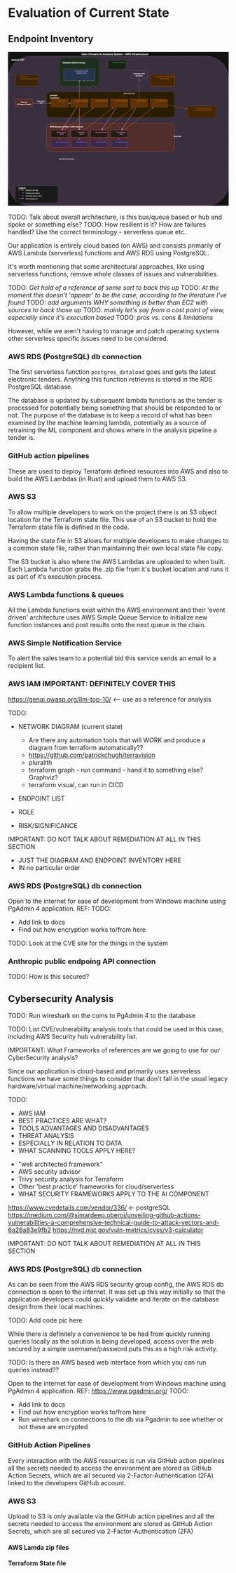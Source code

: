 # Evaluation of Current State <!-- 1000 words -->

## Endpoint Inventory

![Initial Application Diagram](./images/unfinished.drawio.png)

TODO: Talk about overall architecture, is this bus/queue based or hub and spoke or something else?
TODO: How resilient is it? How are failures handled? Use the correct terminology - serverless queue etc.

Our application is entirely cloud based (on AWS) and consists primarily of AWS Lambda (serverless) functions and AWS RDS using PostgreSQL. 

It's worth mentioning that some architectural approaches, like using serverless functions, remove whole classes of issues and vulnerabilities. 

TODO: _Get hold of a reference of some sort to back this up_ 
TODO: _At the moment this doesn't 'appear' to be the case, according to the literature I've found_
TODO: _add arguments WHY something is better than EC2 with sources to back those up_
TODO: _mainly let's say from a cost point of view, especially since it's execution based_
TODO: _pros vs. cons & limitations_

However, while we aren't having to manage and patch operating systems other serverless specific issues need to be considered.

### AWS RDS (PostgreSQL) db connection
The first serverless function `postgres_dataload` goes and gets the latest electronic tenders. Anything this function retrieves is stored in the RDS PostgreSQL database. 

The database is updated by subsequent lambda functions as the tender is processed for potentially being something that should be responded to or not. The purpose of the database is to keep a record of what has been examined by the machine learning lambda, potentially as a source of retraining the ML component and shows where in the analysis pipeline a tender is.

### GitHub action pipelines
These are used to deploy Terraform defined resources into AWS and also to build the AWS Lambdas (in Rust) and upload them to AWS S3.

### AWS S3
To allow multiple developers to work on the project there is an S3 object location for the Terraform state file. This use of an S3 bucket to hold the Terraform state file is defined in the code.

Having the state file in S3 allows for multiple developers to make changes to a common state file, rather than maintaining their own local state file copy. 

The S3 bucket is also where the AWS Lambdas are uploaded to when built. Each Lambda function grabs the .zip file from it's bucket location and runs it as part of it's execution process.

### AWS Lambda functions & queues
All the Lambda functions exist within the AWS environment and their 'event driven' architecture uses AWS Simple Queue Service to initialize new function instances and post results onto the next queue in the chain.

### AWS Simple Notification Service
To alert the sales team to a potential bid this service sends an email to a recipient list.

<!-- 
TODO: need a data flow diagram here to illustrate primarily how data flows through the application
-->

<!-- 
#### Postgres-dataload
This is the function that kicks off the whole process of deciding which tenders to actually bid on. It's triggered on a schedule so at 09:00 it goes and get's the tender info and puts what's there on an SQS queue as well as updating the Post

#### pdf processor
If there's a tender containing a pdf it'll pick that tenders pdf url off the SQS queue, read the text from the PDF and update the database with the PDF content. This allows the PDF content to be supplied to the ML layer or later to the AI lambda for further analysis. 

#### ml processor
Tenders without PDF content go straight onto the ai_summary queue becase the ML setup hasn't got enough context to accurately predict wheter to bid on something or not. If there is a PDF then the ML processor will return a score  

#### ai summary
Takes items off the ai_summary queue and sends their content to a Claude Endpoint using an acount Key that's been generated by a developer and added to the project's GitHub secrets account

#### sns
-->

### AWS IAM IMPORTANT: DEFINITELY COVER THIS

https://genai.owasp.org/llm-top-10/ <-- use as a reference for analysis


TODO: 
- NETWORK DIAGRAM (current state)
  - Are there any automation tools that will WORK and produce a diagram from terraform automatically??
  - https://github.com/patrickchugh/terravision
  - pluralith
  - terraform graph - run command - hand it to something else? Graphviz?
  - terraform visual, can run in CICD

- ENDPOINT LIST
 - ROLE
 - RISK/SIGNIFICANCE


IMPORTANT: DO NOT TALK ABOUT REMEDIATION AT ALL IN THIS SECTION
 - JUST THE DIAGRAM AND ENDPOINT INVENTORY HERE
 - IN no particular order

### AWS RDS (PostgreSQL) db connection
Open to the internet for ease of development from Windows machine using PgAdmin 4 application. REF: 
TODO: 
 - Add link to docs
 - Find out how encryption works to/from here

TODO: Look at the CVE site for the things in the system

### Anthropic public endpoing API connection
TODO: How is this secured?


<!-- 
 * draw IO for network diagram
 * look at OWASP AI/LLM stuff
 * explain topology i.e. ALL CLOUD or STAR or something else
 * what are the key concepts on the diagram
 * argue for why improvements made, justify decisions
 * diagram for after, for example
 * support the WHY with industry best practice
  * GDPR is that's relevant
  * CVE's severity etc.

MILESTONE 3 - score the likelyhood of a breach vs. a framework. 
-->

<!--
* Create an Inventory of accessible network endpointscategorized by role, operating system and significance, using advanced scanning tools

* Create a basic network diagram that can include components like routers, switches, servers and workstations
-->

## Cybersecurity Analysis

TODO: Run wireshark on the coms to PgAdmin 4 to the database

TODO: List CVE/vulnerability analysis tools that could be used in this case, including AWS Security hub vulnerability list.

IMPORTANT: What Frameworks of references are we going to use for our CyberSecurity analysis?

Since our application is cloud-based and primarily uses serverless functions we have some things to consider that don't fall in the usual legacy hardware/virtual machine/networking approach.

TODO: 
- AWS IAM
 - BEST PRACTICES ARE WHAT?
- TOOLS ADVANTAGES AND DISADVANTAGES
- THREAT ANALYSIS 
 - ESPECIALLY IN RELATION TO DATA
 - WHAT SCANNING TOOLS APPLY HERE?

* "well architected framework"
* AWS security advisor
* Trivy security analysis for Terraform
* Other 'best practice' frameworks for cloud/serverless
* WHAT SECURITY FRAMEWORKS APPLY TO THE AI COMPONENT

https://www.cvedetails.com/vendor/336/ <- postgreSQL
https://medium.com/@simardeep.oberoi/unveiling-github-actions-vulnerabilities-a-comprehensive-technical-guide-to-attack-vectors-and-6a26a83e9fb2
https://nvd.nist.gov/vuln-metrics/cvss/v3-calculator

IMPORTANT: DO NOT TALK ABOUT REMEDIATION AT ALL IN THIS SECTION

### AWS RDS (PostgreSQL) db connection
As can be seen from the AWS RDS security group config, the AWS RDS db connection is open to the internet. It was set up this way initially so that the application developers could quickly validate and iterate on the database design from their local machines.

TODO: Add code pic here

While there is definitely a convenience to be had from quickly running queries locally as the solution is being developed, access over the web secured by a simple username/password puts this as a high risk activity. 

TODO: Is there an AWS based web interface from which you can run queries instead??

Open to the internet for ease of development from Windows machine using PgAdmin 4 application. REF: https://www.pgadmin.org/
TODO: 
 - Add link to docs
 - Find out how encryption works to/from here
 - Run wireshark on connections to the db via Pgadmin to see whether or not these are encrypted

### GitHub Action Pipelines
Every interaction with the AWS resources is run via GitHub action pipelines all the secrets needed to access the environment are stored as GitHub Action Secrets, which are all secured via 2-Factor-Authentication (2FA) linked to the developers GitHub account.

### AWS S3
Upload to S3 is only available via the GitHub action pipelines and all the secrets needed to access the environment are stored as GitHub Action Secrets, which are all secured via 2-Factor-Authentication (2FA) 

#### AWS Lamda zip files
#### Terraform State file


<!-- 
- clear text/issues
-->

<!-- 
* Provide an overview of existing accessible and relevant protection mechanisms such as anti-virus, anti-malware and EDR systems, encryption and access controls

* Analyse the efficiency of these tools, highlight their advantages and disadvantages

* Analyse the effectiveness of protections and IDS/IPS systmes such as firewalls, VPNs, and endpoint protection software.

* Identify areas needing improvement, focusing on deficiencies that could expose endpoints to threats.

* My project is endpoint and data protection, out of the examples

-->

<!-- MARKING RUBRIC

CONDUCTS COMPREHENSIVE RESEARCH
* clear and detailed explanation of the network design, management and security
* include insightful examples and best practices
* create a detailed and well organised network diagram which...
  * accurately represents the network endpoints and their roles

EVALUATE A DIGITAL OR DATA NETWORK FOR COMMON VULNERABILITIES AND RISKS
* Conduct a thorough vulnerability assessment using industry standard tools
* analyze findings and identifies common vulnerabilities and risks in...
  * a clear and concise manner with...
  * additional insights and examples 

All this needs to be evidenced in this section

-->